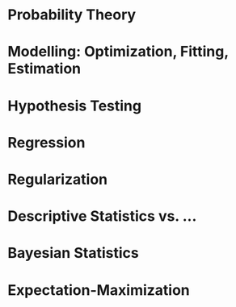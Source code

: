
# Probability Theory
# Modelling: Optimization, Fitting, Estimation
# Hypothesis Testing
# Regression
# Regularization
# Descriptive Statistics vs. ...
# Bayesian Statistics
# Expectation-Maximization
